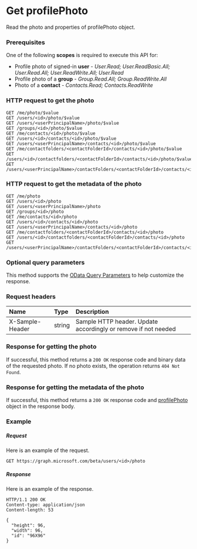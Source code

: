 # Get profilePhoto

Read the photo and properties of profilePhoto object.
### Prerequisites
One of the following **scopes** is required to execute this API for: 
* Profile photo of signed-in **user** - *User.Read; User.ReadBasic.All; User.Read.All; User.ReadWrite.All; User.Read*
* Profile photo of a **group** - *Group.Read.All; Group.ReadWrite.All* 
* Photo of a **contact** - *Contacts.Read; Contacts.ReadWrite*
### HTTP request to get the photo
<!-- { "blockType": "ignored" } -->
```http
GET /me/photo/$value
GET /users/<id>/photo/$value
GET /users/<userPrincipalName>/photo/$value
GET /groups/<id>/photo/$value
GET /me/contacts/<id>/photo/$value
GET /users/<id>/contacts/<id>/photo/$value
GET /users/<userPrincipalName>/contacts/<id>/photo/$value
GET /me/contactfolders/<contactFolderId>/contacts/<id>/photo/$value
GET /users/<id>/contactfolders/<contactFolderId>/contacts/<id>/photo/$value
GET /users/<userPrincipalName>/contactFolders/<contactFolderId>/contacts/<id>/photo/$value
```
### HTTP request to get the metadata of the photo
<!-- { "blockType": "ignored" } -->
```http
GET /me/photo
GET /users/<id>/photo
GET /users/<userPrincipalName>/photo
GET /groups/<id>/photo
GET /me/contacts/<id>/photo
GET /users/<id>/contacts/<id>/photo
GET /users/<userPrincipalName>/contacts/<id>/photo
GET /me/contactfolders/<contactFolderId>/contacts/<id>/photo
GET /users/<id>/contactfolders/<contactFolderId>/contacts/<id>/photo
GET /users/<userPrincipalName>/contactFolders/<contactFolderId>/contacts/<id>/photo
```
### Optional query parameters
This method supports the [OData Query Parameters](http://graph.microsoft.io/docs/overview/query_parameters) to help customize the response.

### Request headers
| Name       | Type | Description|
|:-----------|:------|:----------|
| X-Sample-Header  | string  | Sample HTTP header. Update accordingly or remove if not needed|

### Response for getting the photo
If successful, this method returns a `200 OK` response code and binary data of the requested photo.  If no photo exists, the operation returns `404 Not Found`.
### Response for getting the metadata of the photo
If successful, this method returns a `200 OK` response code and [profilePhoto](../resources/profilePhoto.md) object in the response body.
### Example
##### Request
Here is an example of the request.
<!-- {
  "blockType": "request",
  "name": "get_photo"
}-->
```http
GET https://graph.microsoft.com/beta/users/<id>/photo
```
##### Response
Here is an example of the response.
<!-- {
  "blockType": "response",
  "truncated": false,
  "@odata.type": "microsoft.graph.photo"
} -->
```http
HTTP/1.1 200 OK
Content-type: application/json
Content-length: 53

{
  "height": 96,
  "width": 96,
  "id": "96X96"
}
```

<!-- uuid: 8fcb5dbc-d5aa-4681-8e31-b001d5168d79
2015-10-25 14:57:30 UTC -->
<!-- {
  "type": "#page.annotation",
  "description": "Get profilePhoto",
  "keywords": "",
  "section": "documentation",
  "tocPath": ""
}-->